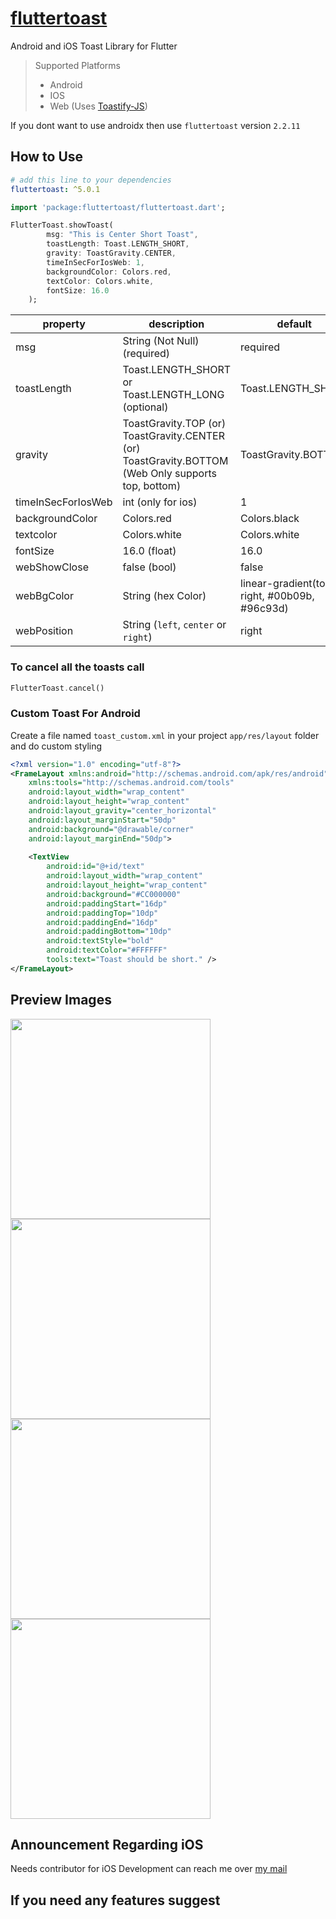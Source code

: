 
# [fluttertoast](https://pub.dartlang.org/packages/fluttertoast)  
  
Android and iOS Toast Library for Flutter  
  
> Supported Platforms  
>  
> - Android  
> - IOS  
> - Web (Uses [Toastify-JS](https://github.com/apvarun/toastify-js))  
  
If you dont want to use androidx then use `fluttertoast` version `2.2.11`  
  
## How to Use  
  
```yaml  
# add this line to your dependencies  
fluttertoast: ^5.0.1
```  
  
```dart  
import 'package:fluttertoast/fluttertoast.dart';  
```  
  
```dart  
FlutterToast.showToast(  
        msg: "This is Center Short Toast",  
        toastLength: Toast.LENGTH_SHORT,  
        gravity: ToastGravity.CENTER,  
        timeInSecForIosWeb: 1,  
        backgroundColor: Colors.red,  
        textColor: Colors.white,  
        fontSize: 16.0  
    );  
```  
  
| property        | description                                                        | default    |  
| --------------- | ------------------------------------------------------------------ |------------|  
| msg             | String (Not Null)(required)                                        |required    |  
| toastLength     | Toast.LENGTH_SHORT or Toast.LENGTH_LONG (optional)                 |Toast.LENGTH_SHORT  |  
| gravity         | ToastGravity.TOP (or) ToastGravity.CENTER (or) ToastGravity.BOTTOM (Web Only supports top, bottom) | ToastGravity.BOTTOM    |  
| timeInSecForIosWeb | int (only for ios)                                                 | 1       |  
| backgroundColor         | Colors.red                                                         |Colors.black    |  
| textcolor       | Colors.white                                                       |Colors.white    |  
| fontSize        | 16.0 (float)                                                       | 16.0       |  
| webShowClose    | false (bool)                                                       | false      |  
| webBgColor      | String (hex Color)                                                 | linear-gradient(to right, #00b09b, #96c93d) |  
| webPosition     | String (`left`, `center` or `right`)                                | right     |  
  
### To cancel all the toasts call  
  
```dart  
FlutterToast.cancel()  
```  
  
### Custom Toast For Android   
  
Create a file named `toast_custom.xml` in your project `app/res/layout` folder and do custom styling   
  
```xml  
<?xml version="1.0" encoding="utf-8"?>  
<FrameLayout xmlns:android="http://schemas.android.com/apk/res/android"  
    xmlns:tools="http://schemas.android.com/tools"  
    android:layout_width="wrap_content"  
    android:layout_height="wrap_content"  
    android:layout_gravity="center_horizontal"  
    android:layout_marginStart="50dp"  
    android:background="@drawable/corner"  
    android:layout_marginEnd="50dp">  
  
    <TextView  
        android:id="@+id/text"  
        android:layout_width="wrap_content"  
        android:layout_height="wrap_content"  
        android:background="#CC000000"  
        android:paddingStart="16dp"  
        android:paddingTop="10dp"  
        android:paddingEnd="16dp"  
        android:paddingBottom="10dp"  
        android:textStyle="bold"  
        android:textColor="#FFFFFF"  
        tools:text="Toast should be short." />  
</FrameLayout>  
```  
  
## Preview Images  
  
<img src="https://raw.githubusercontent.com/PonnamKarthik/FlutterToast/master/screenshot/1.png" width="320px" />  
<img src="https://raw.githubusercontent.com/PonnamKarthik/FlutterToast/master/screenshot/2.png" width="320px" />  
<img src="https://raw.githubusercontent.com/PonnamKarthik/FlutterToast/master/screenshot/3.png" width="320px" />  
<img src="https://raw.githubusercontent.com/PonnamKarthik/FlutterToast/master/screenshot/4.png" width="320px" />  
  
## Announcement Regarding iOS   
  
Needs contributor for iOS Development can reach me over [my mail](mailto:ponnamkarthik3@gmail.com)  
  
## If you need any features suggest